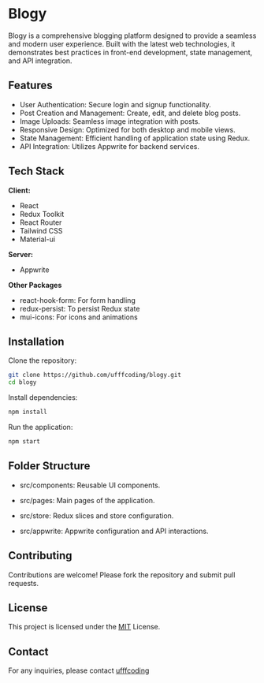 
# Blogy

Blogy is a comprehensive blogging platform designed to provide a seamless and modern user experience. Built with the latest web technologies, it demonstrates best practices in front-end development, state management, and API integration.


## Features

- User Authentication: Secure login and signup functionality.
- Post Creation and Management: Create, edit, and delete blog posts.
- Image Uploads: Seamless image integration with posts.
- Responsive Design: Optimized for both desktop and mobile views.
- State Management: Efficient handling of application state using Redux.
- API Integration: Utilizes Appwrite for backend services.


## Tech Stack

**Client:**
- React
- Redux Toolkit
- React Router
- Tailwind CSS
- Material-ui

**Server:** 
- Appwrite

**Other Packages**
- react-hook-form: For form handling
- redux-persist: To persist Redux state
- mui-icons: For icons and animations


## Installation

Clone the repository:

```bash
git clone https://github.com/ufffcoding/blogy.git
cd blogy
```
Install dependencies:

```bash
npm install
```
Run the application:

```bash
npm start
```
## Folder Structure

- src/components: Reusable UI components.

- src/pages: Main pages of the application.

- src/store: Redux slices and store configuration.

- src/appwrite: Appwrite configuration and API interactions.



## Contributing

Contributions are welcome! Please fork the repository and submit pull requests.


## License

This project is licensed under the [MIT](https://choosealicense.com/licenses/mit/) License.


## Contact

For any inquiries, please contact [ufffcoding](https://github.com/ufffcoding)

